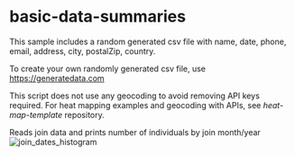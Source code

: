 # basic-data-summaries

This sample includes a random generated csv file with name, date, phone, email, address, city, postalZip, country.

To create your own randomly generated csv file, use https://generatedata.com

This script does not use any geocoding to avoid removing API keys required. For heat mapping examples and geocoding with APIs, see _heat-map-template_ repository.

Reads join data and prints number of individuals by join month/year
![join_dates_histogram](https://github.com/user-attachments/assets/8b02c8de-4d7d-48a8-a535-726c449e794d)
